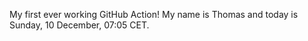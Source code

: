 My first ever working GitHub Action!
My name is Thomas and today is Sunday, 10 December, 07:05 CET. 
